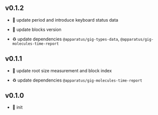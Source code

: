 ## v0.1.2

* 🐞 update period and introduce keyboard status data

* 🐞 update blocks version

* ♻️ update dependencies `@apparatus/gig-types-data`, `@apparatus/gig-molecules-time-report`

## v0.1.1

* 🐞 update root size measurement and block index

* ♻️ update dependencies `@apparatus/gig-molecules-time-report`

## v0.1.0

* 🐣 init
